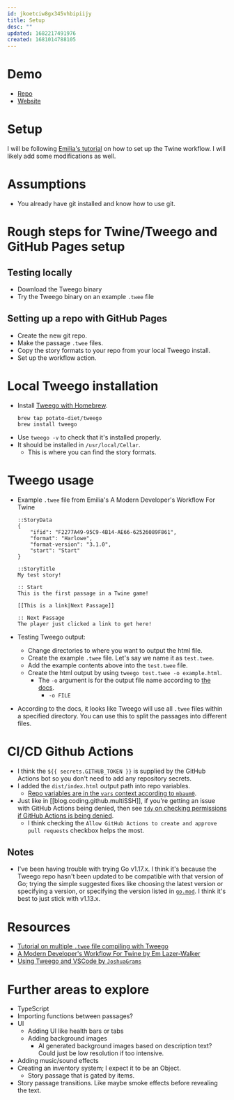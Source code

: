 ```yaml
---
id: jkoetciw8gx345vhbipiijy
title: Setup
desc: ""
updated: 1682217491976
created: 1681014788105
---
```


# Demo

- [Repo](https://github.com/6notes/tweeExample)
- [Website](https://6notes.github.io/tweeExample/)

# Setup

I will be following
[Emilia's tutorial](https://dev.to/lazerwalker/a-modern-developer-s-workflow-for-twine-4imp)
on how to set up the Twine workflow. I will likely add some modifications as
well.

# Assumptions

- You already have git installed and know how to use git.

# Rough steps for Twine/Tweego and GitHub Pages setup

## Testing locally

- Download the Tweego binary
- Try the Tweego binary on an example `.twee` file

## Setting up a repo with GitHub Pages

- Create the new git repo.
- Make the passage `.twee` files.
- Copy the story formats to your repo from your local Tweego install.
- Set up the workflow action.

# Local Tweego installation

- Install
  [Tweego with Homebrew](https://github.com/potatodiet/homebrew-tweego#how-to-use).
  ```{bash}
  brew tap potato-diet/tweego
  brew install tweego
  ```
- Use `tweego -v` to check that it's installed properly.
- It should be installed in `/usr/local/Cellar`.
  - This is where you can find the story formats.

# Tweego usage

- Example `.twee` file from Emilia's A Modern Developer's Workflow For Twine

  ```{twee}
  ::StoryData
  {
      "ifid": "F2277A49-95C9-4B14-AE66-62526089F861",
      "format": "Harlowe",
      "format-version": "3.1.0",
      "start": "Start"
  }

  ::StoryTitle
  My test story!

  :: Start
  This is the first passage in a Twine game!

  [[This is a link|Next Passage]]

  :: Next Passage
  The player just clicked a link to get here!
  ```

- Testing Tweego output:
  - Change directories to where you want to output the html file.
  - Create the example `.twee` file. Let's say we name it as `test.twee`.
  - Add the example contents above into the `test.twee` file.
  - Create the html output by using `tweego test.twee -o example.html`.
    - The `-o` argument is for the output file name according to
      [the docs](http://www.motoslave.net/tweego/docs/).
      - `-o FILE`
- According to the docs, it looks like Tweego will use all `.twee` files within
  a specified directory. You can use this to split the passages into different
  files.

# CI/CD Github Actions

- I think the `${{ secrets.GITHUB_TOKEN }}` is supplied by the GitHub Actions
  bot so you don't need to add any repository secrets.
- I added the `dist/index.html` output path into repo variables.
  - [Repo variables are in the `vars` context according to `mbaum0`](https://github.com/orgs/community/discussions/42133#discussioncomment-4501954).
- Just like in [[blog.coding.github.multiSSH]], if you're getting an issue with
  GitHub Actions being denied, then see
  [`tdy` on checking permissions if GitHub Actions is being denied](https://stackoverflow.com/a/75308228).
  - I think checking the
    `Allow GitHub Actions to create and approve pull requests` checkbox helps
    the most.

## Notes

- I've been having trouble with trying Go v1.17.x. I think it's because the
  Tweego repo hasn't been updated to be compatible with that version of Go;
  trying the simple suggested fixes like choosing the latest version or
  specifying a version, or specifying the version listed in
  [`go.mod`](https://github.com/tmedwards/tweego/blob/master/go.mod). I think
  it's best to just stick with v1.13.x.

# Resources

- [Tutorial on multiple `.twee` file compiling with Tweego](https://idrellegames.tumblr.com/post/674326647526260736/a-quick-guide-to-using-tweego)
- [A Modern Developer's Workflow For Twine by Em Lazer-Walker](https://dev.to/lazerwalker/a-modern-developer-s-workflow-for-twine-4imp)
- [Using Tweego and VSCode by `JoshuaGrams`](https://github.com/JoshuaGrams/tiny-qbn/blob/master/doc/tweego.md)

# Further areas to explore

- TypeScript
- Importing functions between passages?
- UI
  - Adding UI like health bars or tabs
  - Adding background images
    - AI generated background images based on description text? Could just be
      low resolution if too intensive.
- Adding music/sound effects
- Creating an inventory system; I expect it to be an Object.
  - Story passage that is gated by items.
- Story passage transitions. Like maybe smoke effects before revealing the text.
